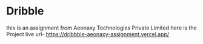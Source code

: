 # Dribble

this is an assignment from Aeonaxy Technologies Private Limited
here is the Project live url- https://dribbble-aeonaxy-assignment.vercel.app/
